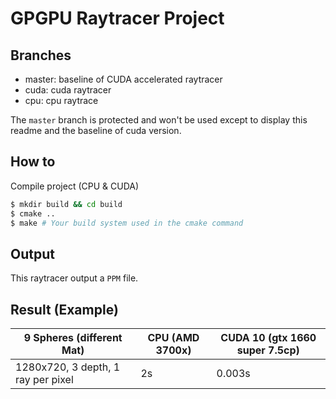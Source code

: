 # GPGPU Raytracer Project

## Branches

* master: baseline of CUDA accelerated raytracer
* cuda: cuda raytracer
* cpu: cpu raytrace

The `master` branch is protected and won't be used except to display this readme and the baseline of cuda version.

## How to

Compile project (CPU & CUDA)

```sh
$ mkdir build && cd build
$ cmake ..
$ make # Your build system used in the cmake command
```

## Output

This raytracer output a `PPM` file.

## Result (Example)

| 9 Spheres (different Mat)          | CPU (AMD 3700x) | CUDA 10 (gtx 1660 super 7.5cp) |
|------------------------------------|-----------------|--------------------------------|
| 1280x720, 3 depth, 1 ray per pixel | 2s              | 0.003s                         |
